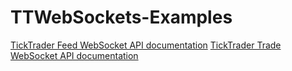 # TTWebSockets-Examples

[TickTrader Feed WebSocket API documentation](http://softfx.github.io/TTWebSockets-Examples/TickTraderFeed.html)
[TickTrader Trade WebSocket API documentation](http://softfx.github.io/TTWebSockets-Examples/TickTraderTrade.html)
